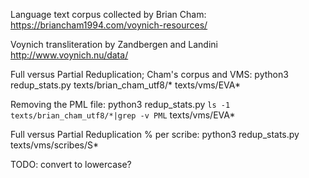 Language text corpus collected by Brian Cham:
  https://briancham1994.com/voynich-resources/

Voynich transliteration by Zandbergen and Landini
  http://www.voynich.nu/data/


Full versus Partial Reduplication; Cham's corpus and VMS:
python3 redup_stats.py texts/brian_cham_utf8/* texts/vms/EVA*


Removing the PML file:
python3 redup_stats.py `ls -1 texts/brian_cham_utf8/*|grep -v PML` texts/vms/EVA*

Full versus Partial Reduplication % per scribe:
python3 redup_stats.py texts/vms/scribes/S*


TODO:
convert to lowercase?
